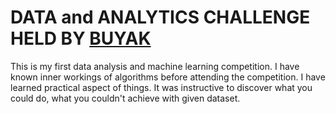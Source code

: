 # DATA and ANALYTICS CHALLENGE HELD BY [BUYAK](https://buyaktif.org/)

This is my first data analysis and machine learning competition. I have known inner workings of algorithms before attending the competition. I have learned practical aspect of things. It was instructive to discover what you could do, what you couldn't achieve with given dataset. 
